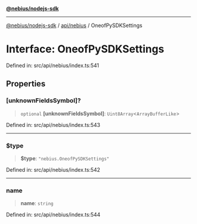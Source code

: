 [**@nebius/nodejs-sdk**](../../../README.md)

---

[@nebius/nodejs-sdk](../../../README.md) / [api/nebius](../README.md) / OneofPySDKSettings

# Interface: OneofPySDKSettings

Defined in: src/api/nebius/index.ts:541

## Properties

### \[unknownFieldsSymbol\]?

> `optional` **\[unknownFieldsSymbol\]**: `Uint8Array`\<`ArrayBufferLike`\>

Defined in: src/api/nebius/index.ts:543

---

### $type

> **$type**: `"nebius.OneofPySDKSettings"`

Defined in: src/api/nebius/index.ts:542

---

### name

> **name**: `string`

Defined in: src/api/nebius/index.ts:544
